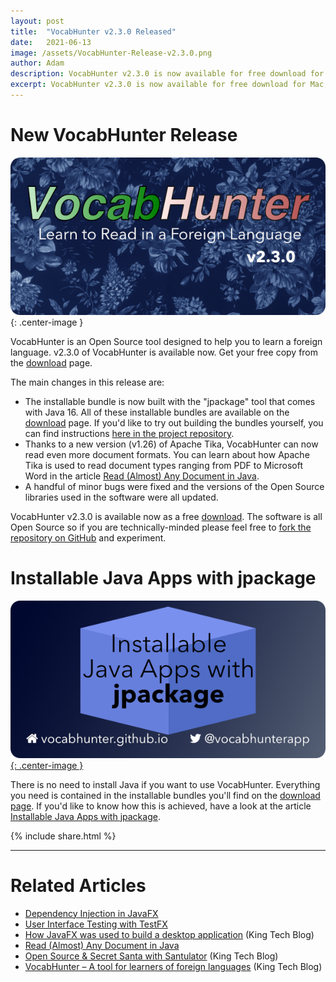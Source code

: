 ```yaml
---
layout: post
title:  "VocabHunter v2.3.0 Released"
date:   2021-06-13
image: /assets/VocabHunter-Release-v2.3.0.png
author: Adam
description: VocabHunter v2.3.0 is now available for free download for Mac, Windows and Linux
excerpt: VocabHunter v2.3.0 is now available for free download for Mac, Windows and Linux.  This release is built with the new Java 16 "jpackage" tool.
---
```

# New VocabHunter Release
![VocabHunter v2.3.0](/assets/VocabHunter-Release-v2.3.0.png){: .center-image }

VocabHunter is an Open Source tool designed to help you to learn a foreign language.  v2.3.0 of VocabHunter is available now.  Get your free copy from the [download](/download) page.

The main changes in this release are:

* The installable bundle is now built with the "jpackage" tool that comes with Java 16.  All of these installable bundles are available on the [download](/download) page.  If you'd like to try out building the bundles yourself, you can find instructions [here in the project repository][PACKAGING.md].
* Thanks to a new version (v1.26) of Apache Tika, VocabHunter can now read even more document formats.  You can learn about how Apache Tika is used to read document types ranging from PDF to Microsoft Word in the article [Read (Almost) Any Document in Java].
* A handful of minor bugs were fixed and the versions of the Open Source libraries used in the software were all updated.

VocabHunter v2.3.0 is available now as a free [download](/download).  The software is all Open Source so if you are technically-minded please feel free to [fork the repository on GitHub][GitHub] and experiment.

# Installable Java Apps with jpackage
[![Installable Java Apps with jpackage](/assets/jpackage-installable-java-apps.png){: .center-image }][Installable Java Apps with jpackage]

There is no need to install Java if you want to use VocabHunter.  Everything you need is contained in the installable bundles you'll find on the [download page](/download).  If you'd like to know how this is achieved, have a look at the article [Installable Java Apps with jpackage].

{% include share.html %}
___

# Related Articles
* [Dependency Injection in JavaFX]
* [User Interface Testing with TestFX]
* [How JavaFX was used to build a desktop application][KingTechBlog2] (King Tech Blog)
* [Read (Almost) Any Document in Java]
* [Open Source & Secret Santa with Santulator] (King Tech Blog)
* [VocabHunter – A tool for learners of foreign languages][KingTechBlog1] (King Tech Blog)

[Dependency Injection in JavaFX]:/2016/11/13/JavaFX-Dependency-Injection.html
[User Interface Testing with TestFX]:/2016/07/27/TestFX.html
[Building a JavaFX Search Bar]:https://medium.com/@adam_carroll/building-a-javafx-search-bar-6714a27c93d7
[Read (Almost) Any Document in Java]:/2017/04/30/Read-Any-Document-Format.html
[Installable Java Apps with jpackage]:/2021/07/10/installable-java-apps-with-jpackage.html

[GitHub]:https://github.com/VocabHunter/VocabHunter
[PACKAGING.md]:https://github.com/VocabHunter/VocabHunter/blob/master/package/PACKAGING.md

[KingTechBlog1]:https://medium.com/techking/vocabhunter-a-tool-for-learners-of-foreign-languages-55c467a6250c
[KingTechBlog2]:https://medium.com/techking/how-javafx-was-used-to-build-a-desktop-application-7d4c680d8dc
[Open Source & Secret Santa with Santulator]:https://medium.com/techking/open-source-secret-santa-with-santulator-9101972359fc
